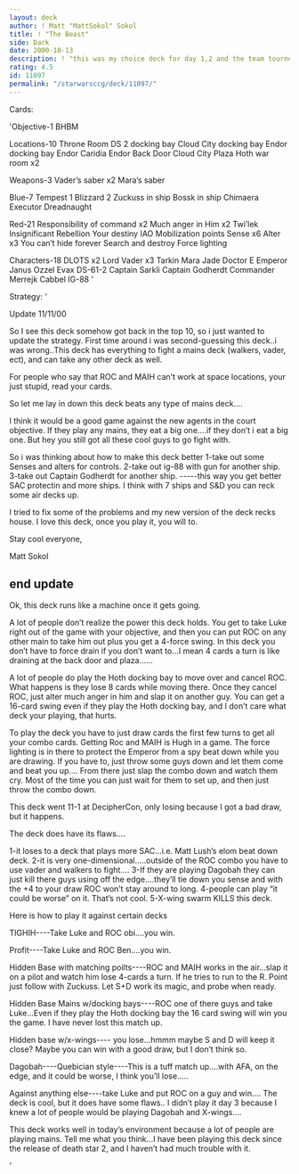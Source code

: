 ```yaml
---
layout: deck
author: ! Matt "MattSokol" Sokol
title: ! "The Beast"
side: Dark
date: 2000-10-13
description: ! "this was my choice deck for day 1,2 and the team tourney at DecipherCon."
rating: 4.5
id: 11097
permalink: "/starwarsccg/deck/11097/"
---
```

Cards: 

'Objective-1
BHBM

Locations-10
Throne Room
DS 2 docking bay
Cloud City docking bay
Endor docking bay
Endor
Caridia
Endor Back Door
Cloud City Plaza
Hoth war room x2

Weapons-3
Vader’s saber x2
Mara’s saber

Blue-7
Tempest 1
Blizzard 2
Zuckuss in ship
Bossk in ship
Chimaera
Executor
Dreadnaught

Red-21
Responsibility of command x2
Much anger in Him x2
Twi’lek
Insignificant Rebellion
Your destiny
IAO
Mobilization points
Sense x6
Alter x3
You can’t hide forever
Search and destroy
Force lighting

Characters-18
DLOTS x2
Lord Vader x3
Tarkin
Mara Jade
Doctor E
Emperor
Janus
Ozzel
Evax
DS-61-2
Captain Sarkli
Captain Godherdt
Commander Merrejk
Cabbel
IG-88
'

Strategy: '

Update 11/11/00

So I see this deck somehow got back in the top 10, so i just wanted to update the strategy. First time around i was second-guessing this deck..i was wrong..This deck has everything to fight a mains deck (walkers, vader, ect), and can take any other deck as well.

For people who say that ROC and MAIH can’t work at space locations, your just stupid, read your cards.

So let me lay in down this deck beats any type of mains deck....

I think it would be a good game against the new agents in the court objective. If they play any mains, they eat a big one....if they don’t i eat a big one. But hey you still got all these cool guys to go fight with.

So i was thinking about how to make this deck better
1-take out some Senses and alters for controls.
2-take out ig-88 with gun for another ship.
3-take out Captain Godherdt for another ship.
-----this way you get better SAC protectin and more ships. I think with 7 ships and S&D you can reck some air decks up.

I tried to fix some of the problems and my new version of the deck recks house. I love this deck, once you play it, you will to.

Stay cool everyone,

Matt Sokol

end update
------------------------------------------------------------





Ok, this deck runs like a machine once it gets going.

A lot of people don’t realize the power this deck holds. You get to take Luke right out of the game with your objective, and then you can put ROC on any other main to take him out plus you get a 4-force swing. In this deck you don’t have to force drain if you don’t want to…I mean 4 cards a turn is like draining at the back door and plaza……

A lot of people do play the Hoth docking bay to move over and cancel ROC. What happens is they lose 8 cards while moving there. Once they cancel ROC, just alter much anger in him and slap it on another guy. You can get a 16-card swing even if they play the Hoth docking bay, and I don’t care what deck your playing, that hurts.

To play the deck you have to just draw cards the first few turns to get all your combo cards. Getting Roc and MAIH is Hugh in a game. The force lighting is in there to protect the Emperor from a spy beat down while you are drawing. If you have to, just throw some guys down and let them come and beat you up…. From there just slap the combo down and watch them cry. Most of the time you can just wait for them to set up, and then just throw the combo down.

This deck went 11-1 at DecipherCon, only losing because I got a bad draw, but it happens.

The deck does have its flaws….

1-it loses to a deck that plays more SAC…i.e. Matt Lush’s elom beat down deck.
2-it is very one-dimensional…..outside of the ROC combo you have to use vader and walkers to fight….
3-If they are playing Dagobah they can just kill there guys using off the edge….they’ll tie down you sense and with the +4 to your draw ROC won’t stay around to long.
4-people can play “it could be worse” on it. That’s not cool.
5-X-wing swarm KILLS this deck.

Here is how to play it against certain decks

TIGHIH----Take Luke and ROC obi….you win.

Profit----Take Luke and ROC Ben….you win.

Hidden Base with matching poilts----ROC and MAIH works in the air…slap it on a pilot and watch him lose 4-cards a turn. If he tries to run to the R. Point just follow with Zuckuss. Let S+D work its magic, and probe when ready.

Hidden Base Mains w/docking bays----ROC one of there guys and take Luke…Even if they play the Hoth docking bay the 16 card swing will win you the game. I have never lost this match up.

Hidden base w/x-wings---- you lose…hmmm maybe S and D will keep it close? Maybe you can win with a good draw, but I don’t think so.

Dagobah----Quebician style----This is a tuff match up….with AFA, on the edge, and it could be worse, I think you’ll lose…..

Against anything else----take Luke and put ROC on a guy and win…. The deck is cool, but it does have some flaws.. I didn’t play it day 3 because I knew a lot of people would be playing Dagobah and X-wings….

This deck works well in today’s environment because a lot of people are playing mains.
Tell me what you think…I have been playing this deck since the release of death star 2, and I haven’t had much trouble with it.


'
